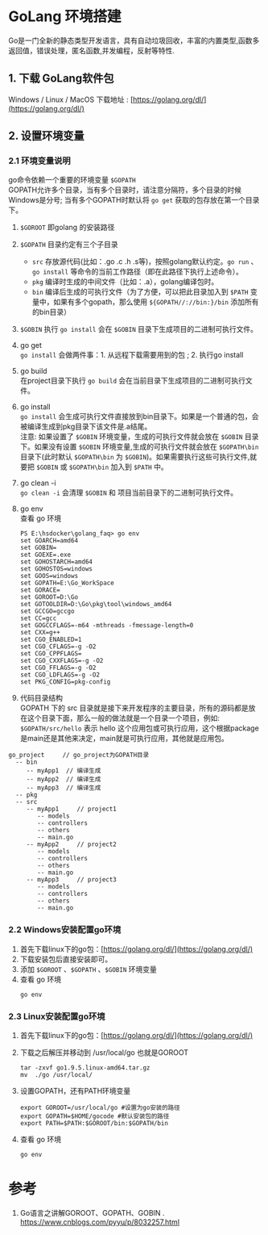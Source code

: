 # GoLang 环境搭建
Go是一门全新的静态类型开发语言，具有自动垃圾回收，丰富的内置类型,函数多返回值，错误处理，匿名函数,并发编程，反射等特性.
## 1. 下载 GoLang软件包
Windows / Linux / MacOS 下载地址 : [https://golang.org/dl/](https://golang.org/dl/)

## 2. 设置环境变量
### 2.1 环境变量说明
go命令依赖一个重要的环境变量 `$GOPATH`   
GOPATH允许多个目录，当有多个目录时，请注意分隔符，多个目录的时候Windows是分号;
当有多个GOPATH时默认将 `go get` 获取的包存放在第一个目录下。

1. `$GOROOT`
即golang 的安装路径

1. `$GOPATH` 目录约定有三个子目录
    + `src` 存放源代码(比如：.go .c .h .s等)，按照golang默认约定。`go run` 、 `go install` 等命令的当前工作路径（即在此路径下执行上述命令）。
    + `pkg` 编译时生成的中间文件（比如：.a），golang编译包时。
    + `bin` 编译后生成的可执行文件（为了方便，可以把此目录加入到 `$PATH` 变量中，如果有多个gopath，那么使用 `${GOPATH//://bin:}/bin` 添加所有的bin目录）

1. `$GOBIN`
执行 `go install` 会在 `$GOBIN` 目录下生成项目的二进制可执行文件。

1. go get   
`go install` 会做两件事：1. 从远程下载需要用到的包 ; 2. 执行go install

1. go build   
在project目录下执行 `go build` 会在当前目录下生成项目的二进制可执行文件。

1. go install   
`go install` 会生成可执行文件直接放到bin目录下。如果是一个普通的包，会被编译生成到pkg目录下该文件是.a结尾。   
注意: 如果设置了 `$GOBIN` 环境变量，生成的可执行文件就会放在 `$GOBIN` 目录下。如果没有设置 `$GOBIN` 环境变量,生成的可执行文件就会放在 `$GOPATH\bin` 目录下(此时默认 `$GOPATH\bin` 为 `$GOBIN`)。如果需要执行这些可执行文件,就要把 `$GOBIN` 或 `$GOPATH\bin` 加入到 `$PATH` 中。

1. go clean -i  
`go clean -i` 会清理 `$GOBIN` 和 项目当前目录下的二进制可执行文件。

1. go env   
    查看 go 环境
    ```
    PS E:\hsdocker\golang_faq> go env
    set GOARCH=amd64
    set GOBIN=
    set GOEXE=.exe
    set GOHOSTARCH=amd64
    set GOHOSTOS=windows
    set GOOS=windows
    set GOPATH=E:\Go_WorkSpace
    set GORACE=
    set GOROOT=D:\Go
    set GOTOOLDIR=D:\Go\pkg\tool\windows_amd64
    set GCCGO=gccgo
    set CC=gcc
    set GOGCCFLAGS=-m64 -mthreads -fmessage-length=0
    set CXX=g++
    set CGO_ENABLED=1
    set CGO_CFLAGS=-g -O2
    set CGO_CPPFLAGS=
    set CGO_CXXFLAGS=-g -O2
    set CGO_FFLAGS=-g -O2
    set CGO_LDFLAGS=-g -O2
    set PKG_CONFIG=pkg-config
    ```

1. 代码目录结构  
GOPATH 下的 src 目录就是接下来开发程序的主要目录，所有的源码都是放在这个目录下面，那么一般的做法就是一个目录一个项目，例如: `$GOPATH/src/hello` 表示 hello 这个应用包或可执行应用，这个根据package是main还是其他来决定，main就是可执行应用，其他就是应用包。
```
go_project     // go_project为GOPATH目录
  -- bin
     -- myApp1  // 编译生成
     -- myApp2  // 编译生成
     -- myApp3  // 编译生成
  -- pkg
  -- src
     -- myApp1     // project1
        -- models
        -- controllers
        -- others
        -- main.go 
     -- myApp2     // project2
        -- models
        -- controllers
        -- others
        -- main.go 
     -- myApp3     // project3
        -- models
        -- controllers
        -- others
        -- main.go
```

### 2.2 Windows安装配置go环境
1. 首先下载linux下的go包：[https://golang.org/dl/](https://golang.org/dl/)
2. 下载安装包后直接安装即可。
3. 添加 `$GOROOT` 、`$GOPATH` 、`$GOBIN` 环境变量
4. 查看 go 环境
    ```
    go env
    ```

### 2.3 Linux安装配置go环境
1. 首先下载linux下的go包：[https://golang.org/dl/](https://golang.org/dl/)
2. 下载之后解压并移动到 /usr/local/go 也就是GOROOT
    ```
    tar -zxvf go1.9.5.linux-amd64.tar.gz 
    mv  ./go /usr/local/
    ```
3. 设置GOPATH，还有PATH环境变量
    ```
    export GOROOT=/usr/local/go #设置为go安装的路径
    export GOPATH=$HOME/gocode #默认安装包的路径
    export PATH=$PATH:$GOROOT/bin:$GOPATH/bin
    ```

4. 查看 go 环境
    ```
    go env
    ```

# 参考
1. Go语言之讲解GOROOT、GOPATH、GOBIN . https://www.cnblogs.com/pyyu/p/8032257.html


